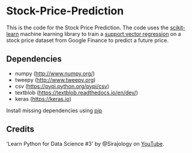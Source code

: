 # Stock-Price-Prediction

This is the code for the Stock Price Prediction. The code uses the [scikit-learn](https://github.com/scikit-learn/scikit-learn) machine learning library to train a [support vector regression](https://en.wikipedia.org/wiki/Support_vector_machine) on a stock price dataset from Google Finance to predict a future price.


## Dependencies

* numpy (http://www.numpy.org/)
* tweepy (http://www.tweepy.org)
* csv (https://pypi.python.org/pypi/csv)
* textblob (https://textblob.readthedocs.io/en/dev/)
* keras (https://keras.io)

Install missing dependencies using [pip](https://pip.pypa.io/en/stable/installing/)

## Credits

'Learn Python for Data Science #3' by @Sirajology on [YouTube](https://youtu.be/SSu00IRRraY).
